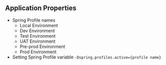 ## Application Properties
- Spring Profile names
  - Local Environment
  - Dev Environment
  - Test Environment
  - UAT Environment
  - Pre-prod Environment
  - Prod Environment
- Setting Spring Profile variable `-Dspring.profiles.active={profile name}`

